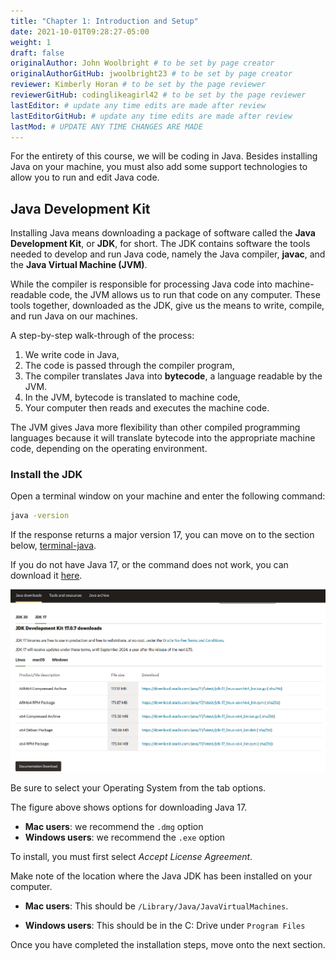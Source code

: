 ```yaml
---
title: "Chapter 1: Introduction and Setup"
date: 2021-10-01T09:28:27-05:00
weight: 1
draft: false
originalAuthor: John Woolbright # to be set by page creator
originalAuthorGitHub: jwoolbright23 # to be set by page creator
reviewer: Kimberly Horan # to be set by the page reviewer
reviewerGitHub: codinglikeagirl42 # to be set by the page reviewer
lastEditor: # update any time edits are made after review
lastEditorGitHub: # update any time edits are made after review
lastMod: # UPDATE ANY TIME CHANGES ARE MADE
---
```


[Java Development Kit]: #java-development-kit
[JDK]: #java-development-kit
[javac]: #java-development-kit
[Java Virtual Machine]: #java-development-kit
[JVM]: #java-development-kit
[compiling-java]: #compiling-java
[bytecode]: #compiling-java
[terminal-java]: #terminal-java

For the entirety of this course, we will be coding in Java. Besides installing Java on your machine, you must also add some support technologies to 
allow you to run and edit Java code.

## Java Development Kit

Installing Java means downloading a package of software called the **Java Development Kit**,
or **JDK**, for short. The JDK contains software the tools needed to develop and
run Java code, namely the Java compiler, **javac**, and the 
**Java Virtual Machine (JVM)**. 

While the compiler is responsible for processing Java code into machine-readable
code, the JVM allows us to run that code on any computer. These tools 
together, downloaded as the JDK, give us the means to write, compile, and run Java
on our machines.

A step-by-step walk-through of the process:

1. We write code in Java,
2. The code is passed through the compiler program,
3. The compiler translates Java into **bytecode**, a language readable by the JVM.
4. In the JVM, bytecode is translated to machine code,
5. Your computer then reads and executes the machine code.

The JVM gives Java more flexibility than other compiled programming languages because
it will translate bytecode into the appropriate machine code, depending on the 
operating environment.

### Install the JDK

Open a terminal window on your machine and enter the following command:

```bash
java -version
```

<!-- TODO: Link to correct location in the below link. We may also need to update to a different version. -->
If the response returns a major version 17, you can move on to the section below, [terminal-java](#terminal-java).

If you do not have Java 17, or the command does not work, you can download 
it [here](https://www.oracle.com/java/technologies/downloads/#java17). 

![Screenshot of different Java installation options on Oracle's website](pictures/installJava.png?classes=border)

Be sure to select your Operating System from the tab options.

The figure above shows options for downloading Java 17.

- **Mac users**: we recommend the `.dmg` option
- **Windows users**: we recommend the `.exe` option

To install, you must first select *Accept License Agreement*. 

Make note of the location where the Java JDK has been installed on your computer. 

- **Mac users**: This should be `/Library/Java/JavaVirtualMachines`.

- **Windows users**: This should be in the C: Drive under `Program Files`

Once you have completed the installation steps, move onto the next section.
